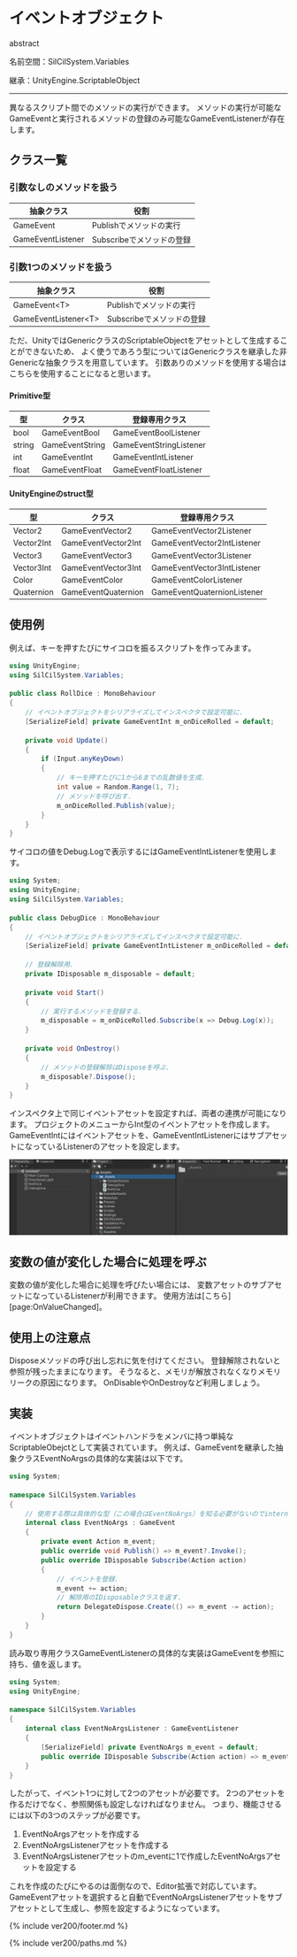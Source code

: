 # イベントオブジェクト

abstract

名前空間：SilCilSystem.Variables

継承：UnityEngine.ScriptableObject

---

異なるスクリプト間でのメソッドの実行ができます。
メソッドの実行が可能なGameEventと実行されるメソッドの登録のみ可能なGameEventListenerが存在します。

## クラス一覧

### 引数なしのメソッドを扱う

|抽象クラス|役割|
|-|-|
|GameEvent|Publishでメソッドの実行|
|GameEventListener|Subscribeでメソッドの登録|

### 引数1つのメソッドを扱う

|抽象クラス|役割|
|-|-|
|GameEvent\<T>|Publishでメソッドの実行|
|GameEventListener\<T>|Subscribeでメソッドの登録|

ただ、UnityではGenericクラスのScriptableObjectをアセットとして生成することができないため、
よく使うであろう型についてはGenericクラスを継承した非Genericな抽象クラスを用意しています。
引数ありのメソッドを使用する場合はこちらを使用することになると思います。

#### Primitive型

|型|クラス|登録専用クラス|
|-|-|-|
|bool|GameEventBool|GameEventBoolListener|
|string|GameEventString|GameEventStringListener|
|int|GameEventInt|GameEventIntListener|
|float|GameEventFloat|GameEventFloatListener|

#### UnityEngineのstruct型

|型|クラス|登録専用クラス|
|-|-|-|
|Vector2|GameEventVector2|GameEventVector2Listener|
|Vector2Int|GameEventVector2Int|GameEventVector2IntListener|
|Vector3|GameEventVector3|GameEventVector3Listener|
|Vector3Int|GameEventVector3Int|GameEventVector3IntListener|
|Color|GameEventColor|GameEventColorListener|
|Quaternion|GameEventQuaternion|GameEventQuaternionListener|

## 使用例

例えば、キーを押すたびにサイコロを振るスクリプトを作ってみます。

```cs
using UnityEngine;
using SilCilSystem.Variables;

public class RollDice : MonoBehaviour
{
    // イベントオブジェクトをシリアライズしてインスペクタで設定可能に.
    [SerializeField] private GameEventInt m_onDiceRolled = default;

    private void Update()
    {
        if (Input.anyKeyDown)
        {
            // キーを押すたびに1から6までの乱数値を生成.
            int value = Random.Range(1, 7);
            // メソッドを呼び出す.
            m_onDiceRolled.Publish(value);
        }
    }
}
```

サイコロの値をDebug.Logで表示するにはGameEventIntListenerを使用します。

```cs
using System;
using UnityEngine;
using SilCilSystem.Variables;

public class DebugDice : MonoBehaviour
{
    // イベントオブジェクトをシリアライズしてインスペクタで設定可能に.
    [SerializeField] private GameEventIntListener m_onDiceRolled = default;

    // 登録解除用.
    private IDisposable m_disposable = default;

    private void Start()
    {
        // 実行するメソッドを登録する.
        m_disposable = m_onDiceRolled.Subscribe(x => Debug.Log(x));
    }

    private void OnDestroy()
    {
        // メソッドの登録解除はDisposeを呼ぶ.
        m_disposable?.Dispose();
    }
}
```

インスペクタ上で同じイベントアセットを設定すれば、両者の連携が可能になります。
プロジェクトのメニューからInt型のイベントアセットを作成します。
GameEventIntにはイベントアセットを、GameEventIntListenerにはサブアセットになっているListenerのアセットを設定します。

![イベントアセットをインスペクタ上で設定する][fig:GameEventInInspector]

## 変数の値が変化した場合に処理を呼ぶ

変数の値が変化した場合に処理を呼びたい場合には、
変数アセットのサブアセットになっているListenerが利用できます。
使用方法は[こちら][page:OnValueChanged]。

## 使用上の注意点

Disposeメソッドの呼び出し忘れに気を付けてください。
登録解除されないと参照が残ったままになります。
そうなると、メモリが解放されなくなりメモリリークの原因になります。
OnDisableやOnDestroyなど利用しましょう。

## 実装

イベントオブジェクトはイベントハンドラをメンバに持つ単純なScriptableObejctとして実装されています。
例えば、GameEventを継承した抽象クラスEventNoArgsの具体的な実装は以下です。

```cs
using System;

namespace SilCilSystem.Variables
{
    // 使用する際は具体的な型（この場合はEventNoArgs）を知る必要がないのでinternalで実装.
    internal class EventNoArgs : GameEvent
    {
        private event Action m_event;
        public override void Publish() => m_event?.Invoke();
        public override IDisposable Subscribe(Action action)
        {
            // イベントを登録.
            m_event += action;
            // 解除用のIDisposableクラスを返す.
            return DelegateDispose.Create(() => m_event -= action);
        }
    }
}
```

読み取り専用クラスGameEventListenerの具体的な実装はGameEventを参照に持ち、値を返します。

```cs
using System;
using UnityEngine;

namespace SilCilSystem.Variables
{
    internal class EventNoArgsListener : GameEventListener
    {
        [SerializeField] private EventNoArgs m_event = default;
        public override IDisposable Subscribe(Action action) => m_event.Subscribe(action);
    }
}
```

したがって、イベント1つに対して2つのアセットが必要です。
2つのアセットを作るだけでなく、参照関係も設定しなければなりません。
つまり、機能させるには以下の3つのステップが必要です。

1. EventNoArgsアセットを作成する
2. EventNoArgsListenerアセットを作成する
3. EventNoArgsListenerアセットのm_eventに1で作成したEventNoArgsアセットを設定する

これを作成のたびにやるのは面倒なので、Editor拡張で対応しています。
GameEventアセットを選択すると自動でEventNoArgsListenerアセットをサブアセットとして生成し、参照を設定するようになっています。

<!--- footer --->

{% include ver200/footer.md %}

<!--- 参照 --->

{% include ver200/paths.md %}

[fig:GameEventInInspector]: Figures/GameEventInInspector.gif
